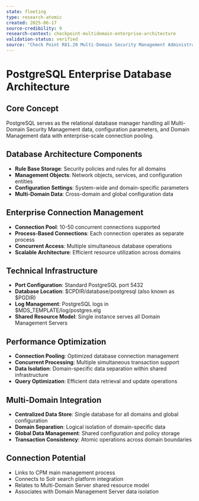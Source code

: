 ```yaml
---
state: fleeting
type: research-atomic
created: 2025-06-17
source-credibility: 9
research-context: checkpoint-multidomain-enterprise-architecture
validation-status: verified
source: "Check Point R81.20 Multi-Domain Security Management Administration Guide"
---
```


# PostgreSQL Enterprise Database Architecture

## Core Concept
PostgreSQL serves as the relational database manager handling all Multi-Domain Security Management data, configuration parameters, and Domain Management data with enterprise-scale connection pooling.

## Database Architecture Components
- **Rule Base Storage**: Security policies and rules for all domains
- **Management Objects**: Network objects, services, and configuration entities
- **Configuration Settings**: System-wide and domain-specific parameters
- **Multi-Domain Data**: Cross-domain and global configuration data

## Enterprise Connection Management
- **Connection Pool**: 10-50 concurrent connections supported
- **Process-Based Connections**: Each connection operates as separate process
- **Concurrent Access**: Multiple simultaneous database operations
- **Scalable Architecture**: Efficient resource utilization across domains

## Technical Infrastructure
- **Port Configuration**: Standard PostgreSQL port 5432
- **Database Location**: $CPDIR/database/postgresql (also known as $PGDIR)
- **Log Management**: PostgreSQL logs in $MDS_TEMPLATE/log/postgres.elg
- **Shared Resource Model**: Single instance serves all Domain Management Servers

## Performance Optimization
- **Connection Pooling**: Optimized database connection management
- **Concurrent Processing**: Multiple simultaneous transaction support
- **Data Isolation**: Domain-specific data separation within shared infrastructure
- **Query Optimization**: Efficient data retrieval and update operations

## Multi-Domain Integration
- **Centralized Data Store**: Single database for all domains and global configuration
- **Domain Separation**: Logical isolation of domain-specific data
- **Global Data Management**: Shared configuration and policy storage
- **Transaction Consistency**: Atomic operations across domain boundaries

## Connection Potential
- Links to CPM main management process
- Connects to Solr search platform integration
- Relates to Multi-Domain Server shared resource model
- Associates with Domain Management Server data isolation